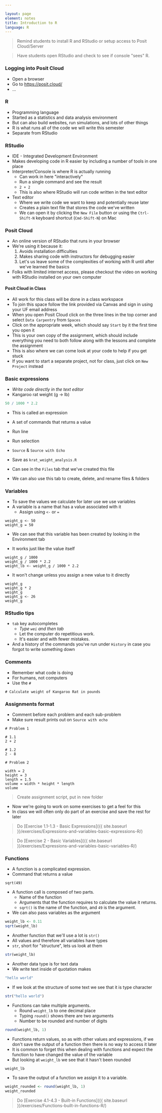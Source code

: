 ```yaml
---

layout: page
element: notes
title: Introduction to R
language: R
---
```


> Remind students to install R and RStudio or setup access to Posit Cloud/Server

> Have students open RStudio and check to see if console "sees" R.

### Logging into Posit Cloud

* Open a browser
* Go to https://posit.cloud/
* ...


### R

* Programming language
* Started as a statistics and data analysis environment
* But can also build websites, run simulations, and lots of other things
* R is what runs all of the code we will write this semester
* Separate from RStudio

### RStudio

* IDE - Integrated Development Environment
* Makes developing code in R easier by including a number of tools in one place
* Interpreter/Console is where R is actually running
    * Can work in here "interactively"
    * Run a single command and see the result
    * `2 + 2`
    * This is also where RStudio will run code written in the text editor
* Text editor
    * Where we write code we want to keep and potentially reuse later
    * Creates a plain text file that stores the code we've written
    * We can open it by clicking the `New File` button or using the `Ctrl-Shift-N` keyboard shortcut (`Cmd-Shift-N`) on Mac

### Posit Cloud

* An online version of RStudio that runs in your browser
* We're using it because it:
  1. Avoids installation difficulties
  2. Makes sharing code with instructors for debugging easier
  3. Let's us leave some of the complexities of working with R until after we've learned the basics
* Folks with limited internet access, please checkout the video on working with RStudio installed on your own computer

#### Posit Cloud in Class

* All work for this class will be done in a class workspace
* To join this space follow the link provided via Canvas and sign in using your UF email address
* When you open Posit Cloud click on the three lines in the top corner and select `Data Carpentry` from `Spaces`
* Click on the appropriate week, which should say `Start` by it the first time you open it
* This is your own copy of the assignment, which should include everything you need to both follow along with the lessons and complete the assignment
* This is also where we can come look at your code to help if you get stuck
* If you want to start a separate project, not for class, just click on `New Project` instead

### Basic expressions

* _Write code directly in the text editor_
* Kangaroo rat weight (g -> lb)

```R
50 / 1000 * 2.2
```

* This is called an expression
* A set of commands that returns a value

* Run line
* Run selection
* `Source` & `Source with Echo`

* Save as `krat_weight_analysis.R`
* Can see in the `Files` tab that we've created this file 
* We can also use this tab to create, delete, and rename files & folders

### Variables

* To save the values we calculate for later use we use variables 
* A variable is a name that has a value associated with it
    * Assign using `<-` or `=`

```
weight_g <- 50
weight_g = 50
```

* We can see that this variable has been created by looking in the Environment tab

* It works just like the value itself

```
weight_g / 1000
weight_g / 1000 * 2.2
weight_lb <- weight_g / 1000 * 2.2
```

* It won't change unless you assign a new value to it directly

```
weight_g
weight_g * 2
weight_g
weight_g <- 26
weight_g
```

### RStudio tips

* `tab` key autocompletes
    * _Type `wei` and then tab_
    * Let the computer do repetitious work. 
    * It's easier and with fewer mistakes.
* And a history of the commands you've run under `History` in case you forgot to write something down

### Comments

* Remember what code is doing
* For humans, not computers
* Use the `#`

```
# Calculate weight of Kangaroo Rat in pounds
```

### Assignments format

* Comment before each problem and each sub-problem
* Make sure result prints out on `Source with echo`

```
# Problem 1

# 1.1
2 + 2

# 1.2
2 - 8

# Problem 2

width = 2
height = 3
length = 1.5
volume = width * height * length
volume
```
> Create assignment script, put in new folder

* Now we're going to work on some exercises to get a feel for this
* In class we will often only do part of an exercise and save the rest for later

> Do [Exercise 1.1-1.3 - Basic Expressions]({{ site.baseurl }}/exercises/Expressions-and-variables-basic-expressions-R/)

> Do [Exercise 2 - Basic Variables]({{ site.baseurl }}/exercises/Expressions-and-variables-basic-variables-R/)


### Functions

* A function is a complicated expression.
* Command that returns a value

```
sqrt(49)
```

* A function call is composed of two parts.
    * Name of the function
    * Arguments that the function requires to calculate the value it returns.
    * `sqrt()` is the name of the function, and `49` is the argument.
* We can also pass variables as the argument

```r
weight_lb <- 0.11
sqrt(weight_lb)
```

* Another function that we'll use a lot is `str()`
* All values and therefore all variables have types
* `str`, short for "structure", lets us look at them

```r
str(weight_lb)
```

* Another data type is for text data
* We write text inside of quotation makes

```r
"hello world"
```

* If we look at the structure of some text we see that it is type character

```r
str("hello world")
```

* Functions can take multiple arguments.
    * Round `weight_lb` to one decimal place
    * Typing `round()` shows there are two arguments
    * Number to be rounded and number of digits

```r
round(weight_lb, 1)
```

* Functions return values, so as with other values and expressions, if we don't save the output of a function then there is no way to access it later
* It is common to forget this when dealing with functions and expect the
  function to have changed the value of the variable
* But looking at `weight_lb` we see that it hasn't been rounded

```r
weight_lb
```

* To save the output of a function we assign it to a variable.

```r
weight_rounded <- round(weight_lb, 1)
weight_rounded
```


> Do [Exercise 4.1-4.3 - Built-in Functions]({{ site.baseurl }}/exercises/Functions-built-in-functions-R/)